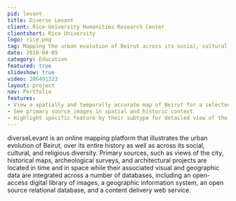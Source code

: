```yaml
---
pid: levant
title: Diverse Levant
client: Rice University Humanities Research Center
clientshort: Rice University
logo: rice.png
tag: Mapping the urban evolution of Beirut across its social, cultural, and religious diversity
date: 2018-04-09
category: Education
featured: true
slideshow: true
video: 286491323
layout: project
nav: Portfolio
features:
- View a spatially and temporally accurate map of Beirut for a selected year
- See primary source images in spatial and historic context
- Highlight specific feature by their subtype for detailed view of the city
---
```


diverseLevant is an online mapping platform that illustrates the urban evolution of Beirut, over its entire history as well as across its social, cultural, and religious diversity. Primary sources, such as views of the city, historical maps, archeological surveys, and architectural projects are located in time and in space while their associated visual and geographic data are integrated across a number of databases, including an open-access digital library of images, a geographic information system, an open source relational database, and a content delivery web service.

